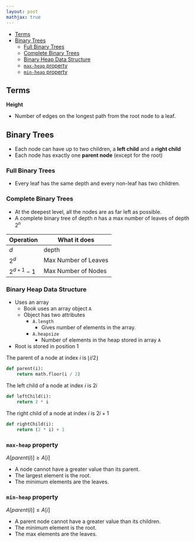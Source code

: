 ```yaml
---
layout: post
mathjax: true
---
```


- [Terms](#terms)
- [Binary Trees](#binary-trees)
  - [Full Binary Trees](#full-binary-trees)
  - [Complete Binary Trees](#complete-binary-trees)
  - [Binary Heap Data Structure](#binary-heap-data-structure)
  - [`max-heap` property](#max-heap-property)
  - [`min-heap` property](#min-heap-property)

## Terms
**Height**
* Number of edges on the longest path from the root node to a leaf.

## Binary Trees
* Each node can have up to two children, a **left child** and a **right child**
* Each node has exactly one **parent node** (except for the root)

### Full Binary Trees
* Every leaf has the same depth and every non-leaf has two children.

### Complete Binary Trees
* At the deepest level, all the nodes are as far left as possible.
* A complete binary tree of depth $n$ has a max number of leaves of depth $2^n$

|Operation|What it does|
|---|---|
|$d$|depth|
|$2^d$|Max Number of Leaves|
|$2^{d+1}-1$|Max Number of Nodes

### Binary Heap Data Structure
* Uses an array
  * Book uses an array object `A`
  * Object has two attributes
    * `A.length`
      * Gives number of elements in the array.
    * `A.heapsize`
      * Number of elements in the heap stored in array `A`
* Root is stored in position 1

The parent of a node at index $i$ is $\lfloor{i/2}\rfloor$

```py
def parent(i):
	return math.floor(i / 2)
```

The left child of a node at index $i$ is $2i$

```py
def leftChild(i):
	return 2 * i
```

The right child of a node at index $i$ is $2i+1$

```py
def rightChild(i):
	return (2 * i) + 1
```

### `max-heap` property

$A[parent(i)] \ge A[i]$

* A node cannot have a greater value than its parent.
* The largest element is the root.
* The minimum elements are the leaves.

### `min-heap` property

$A[parent(i)] \le A[i]$

* A parent node cannot have a greater value than its children.
* The minimum element is the root.
* The max elements are the leaves.


